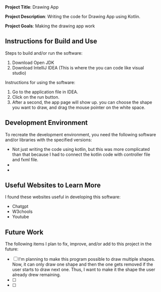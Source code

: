 **Project Title**: Drawing App

**Project Description**: Writing the code for Drawing App using Kotlin.

**Project Goals**: Making the drawing app work

## Instructions for Build and Use

Steps to build and/or run the software:

1. Download Open JDK
2. Download IntelliJ IDEA (This is where the you can code like visual studio)

Instructions for using the software:

1. Go to the application file in IDEA.
2. Click on the run button.
3. After a second, the app page will show up. you can choose the shape you want to draw, and drag the mouse pointer on the white space.


## Development Environment 

To recreate the development environment, you need the following software and/or libraries with the specified versions:

* Not just writing the code using kotlin, but this was more complicated than that because I had to connect the kotlin code with controller file and fxml file.
*
*

## Useful Websites to Learn More

I found these websites useful in developing this software:

* Chatgpt
* W3chools
* Youtube

## Future Work

The following items I plan to fix, improve, and/or add to this project in the future:

* [ ] I'm planning to make this program possible to draw multiple shapes. Now, it can only draw one shape and then the one gets removed if the user starts to draw next one. Thus, I want to make it the shape the user already drew remaining.
* [ ]
* [ ]